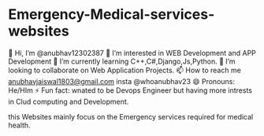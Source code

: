 # Emergency-Medical-services-websites

👋 Hi, I’m @anubhav12302387
👀 I’m interested in WEB Development and APP Development
🌱 I’m currently learning C++,C#,Django,Js,Python.
💞️ I’m looking to collaborate on Web Application Projects.
📫 How to reach me anubhavjaiswal1803@gmail.com
insta @whoanubhav23
😄 Pronouns: He/HIm
⚡ Fun fact: wnated to be Devops Engineer but having more intrests in Clud computing and Development.


this Websites mainly focus on the Emergency services required for medical health.

